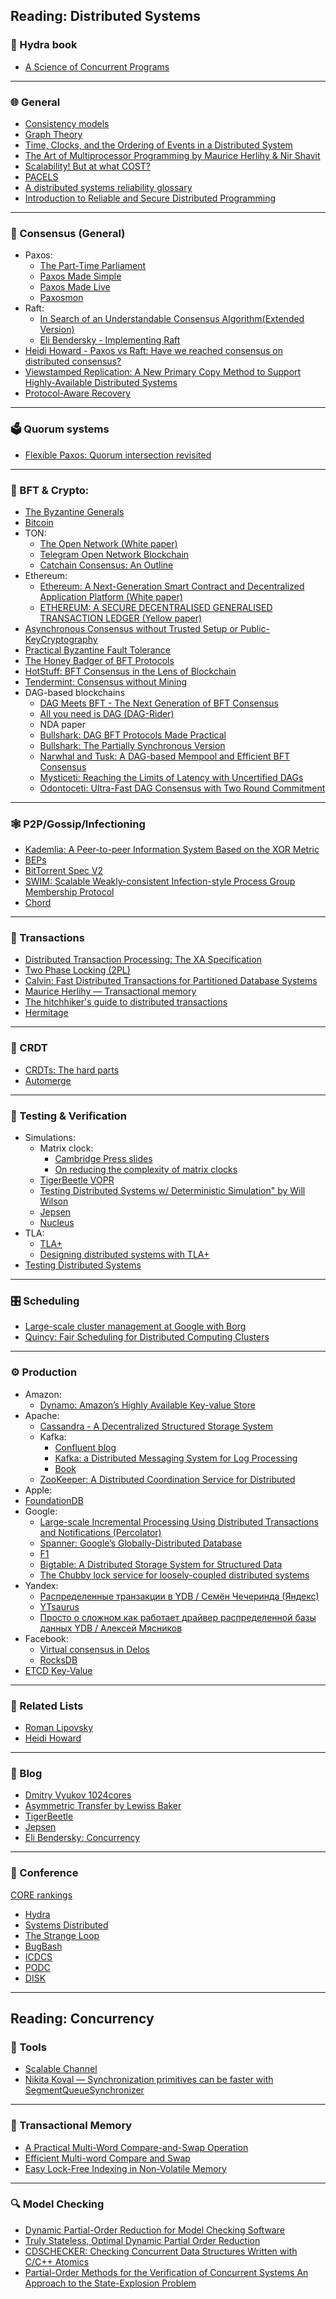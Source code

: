 ## Reading: Distributed Systems

### 🐲 Hydra book

- [A Science of Concurrent Programs](https://lamport.azurewebsites.net/tla/science.pdf)

---

### 🌐 General

- [Consistency models](https://jepsen.io/consistency)
- [Graph Theory](https://logic.pdmi.ras.ru/~dvk/graphs_dk.pdf)
- [Time, Clocks, and the Ordering of Events in a Distributed System](https://lamport.azurewebsites.net/pubs/time-clocks.pdf)
- [The Art of Multiprocessor Programming by Maurice Herlihy & Nir Shavit](https://github.com/amilajack/reading/blob/master/Computer_Science/The%20Art%20of%20Multiprocessor%20Programming.pdf)
- [Scalability! But at what COST?](https://www.usenix.org/system/files/conference/hotos15/hotos15-paper-mcsherry.pdf)
- [PACELS](https://uwaterloo.ca/distributed-algorithms-systems-lab/sites/default/files/uploads/files/proving_pacelc.pdf)
- [A distributed systems reliability glossary](https://antithesis.com/resources/reliability_glossary/)
- [Introduction to Reliable and Secure Distributed Programming](https://link.springer.com/book/10.1007/978-3-642-15260-3#overview)

---

### 🤝 Consensus (General)

- Paxos:
  - [The Part-Time Parliament](https://lamport.azurewebsites.net/pubs/lamport-paxos.pdf)
  - [Paxos Made Simple](https://lamport.azurewebsites.net/pubs/paxos-simple.pdf)
  - [Paxos Made Live](https://www.cs.utexas.edu/users/lorenzo/corsi/cs380d/papers/paper2-1.pdf)
  - [Paxosmon](https://vadosware.io/post/paxosmon-gotta-concensus-them-all/)
- Raft:
  - [In Search of an Understandable Consensus Algorithm(Extended Version)](https://raft.github.io/raft.pdf)
  - [Eli Bendersky - Implementing Raft](https://eli.thegreenplace.net/2020/implementing-raft-part-0-introduction/)
- [Heidi Howard - Paxos vs Raft: Have we reached consensus on distributed consensus?](https://youtu.be/0K6kt39wyH0?si=KyWtwr-w3g7vqG69)
- [Viewstamped Replication: A New Primary Copy Method to Support Highly-Available Distributed Systems](https://pmg.csail.mit.edu/papers/vr.pdf)
- [Protocol-Aware Recovery](https://www.usenix.org/system/files/conference/fast18/fast18-alagappan.pdf)

---

### 🗳️ Quorum systems

- [Flexible Paxos: Quorum intersection revisited](https://arxiv.org/abs/1608.06696)

---

### 💸 BFT & Crypto:

- [The Byzantine Generals](https://lamport.azurewebsites.net/pubs/the-byz-generals.pdf)
- [Bitcoin](https://bitcoin.org/bitcoin.pdf)
- TON:
  - [The Open Network (White paper)](https://docs.ton.org/ton.pdf)
  - [Telegram Open Network Blockchain](https://docs.ton.org/tblkch.pdf)
  - [Catchain Consensus: An Outline](https://docs.ton.org/catchain.pdf)
- Ethereum:
  - [Ethereum: A Next-Generation Smart Contract and Decentralized Application Platform (White paper)](https://ethereum.org/content/whitepaper/whitepaper-pdf/Ethereum_Whitepaper_-_Buterin_2014.pdf)
  - [ETHEREUM: A SECURE DECENTRALISED GENERALISED TRANSACTION LEDGER (Yellow paper)](https://ethereum.github.io/yellowpaper/paper.pdf)
- [Asynchronous Consensus without Trusted Setup or Public-KeyCryptography](https://eprint.iacr.org/2024/677.pdf)
- [Practical Byzantine Fault Tolerance](https://pmg.csail.mit.edu/papers/osdi99.pdf)
- [The Honey Badger of BFT Protocols](https://eprint.iacr.org/2016/199.pdf)
- [HotStuff: BFT Consensus in the Lens of Blockchain](https://arxiv.org/abs/1803.05069)
- [Tendermint: Consensus without Mining](https://tendermint.com/static/docs/tendermint.pdf)
- DAG-based blockchains
  - [DAG Meets BFT - The Next Generation of BFT Consensus](https://decentralizedthoughts.github.io/2022-06-28-DAG-meets-BFT/)
  - [All you need is DAG (DAG-Rider)](https://arxiv.org/abs/2102.08325)
  - NDA paper
  - [Bullshark: DAG BFT Protocols Made Practical](https://arxiv.org/abs/2201.05677)
  - [Bullshark: The Partially Synchronous Version](https://arxiv.org/abs/2209.05633)
  - [Narwhal and Tusk: A DAG-based Mempool and Efficient BFT Consensus](https://arxiv.org/abs/2105.11827)
  - [Mysticeti: Reaching the Limits of Latency with Uncertified DAGs](https://arxiv.org/abs/2310.14821)
  - [Odontoceti: Ultra-Fast DAG Consensus with Two Round Commitment](https://arxiv.org/abs/2510.01216)

---

### 🕸️ P2P/Gossip/Infectioning

- [Kademlia: A Peer-to-peer Information System Based on the XOR Metric](https://pdos.csail.mit.edu/~petar/papers/maymounkov-kademlia-lncs.pdf)
- [BEPs](https://www.bittorrent.org/beps/bep_0000.html)
- [BitTorrent Spec V2](https://www.bittorrent.org/beps/bep_0052.html)
- [SWIM: Scalable Weakly-consistent Infection-style Process Group Membership Protocol](https://www.cs.cornell.edu/projects/Quicksilver/public_pdfs/SWIM.pdf)
- [Chord](https://pdos.csail.mit.edu/papers/chord:sigcomm01/chord_sigcomm.pdf)

---

### 💯 Transactions

- [Distributed Transaction Processing: The XA Specification](https://pubs.opengroup.org/onlinepubs/009680699/toc.pdf)
- [Two Phase Locking (2PL)](https://www.microsoft.com/en-us/research/wp-content/uploads/2016/05/chapter3.pdf)
- [Calvin: Fast Distributed Transactions for Partitioned Database Systems](https://cs.yale.edu/homes/thomson/publications/calvin-sigmod12.pdf)
- [Maurice Herlihy — Transactional memory](https://youtu.be/EGlcl1rGj1E?si=gqhJJekdXqux0rwy)
- [The hitchhiker's guide to distributed transactions](https://youtu.be/sD5L5Utlq5g?si=GHlKolJ-ve8LH5rk)
- [Hermitage](https://github.com/ept/hermitage)

---

### 👥 CRDT

- [CRDTs: The hard parts](https://youtu.be/PMVBuMK_pJY?si=SJGG6rrkz_rRFLVV)
- [Automerge](https://github.com/automerge/automerge-classic)

---

### 🔬 Testing & Verification

- Simulations:
  - Matrix clock:
    - [Cambridge Press slides](https://www.cs.uic.edu/~ajayk/Chapter3.pdf)
    - [On reducing the complexity of matrix clocks](https://arxiv.org/abs/cs/0309042)
  - [TigerBeetle VOPR](https://tigerbeetle.com/blog/2023-07-11-we-put-a-distributed-database-in-the-browser)
  - [Testing Distributed Systems w/ Deterministic Simulation" by Will Wilson](https://youtu.be/4fFDFbi3toc?si=VT3fsqLI2XSOPfu6)
  - [Jepsen](https://jepsen.io/)
  - [Nucleus](https://dropbox.tech/infrastructure/-testing-our-new-sync-engine)
- TLA:
  - [TLA+](https://lamport.azurewebsites.net/tla/tla.html)
  - [Designing distributed systems with TLA+](https://youtu.be/2PIgZ6hd-6I?si=xXzjjl1-VrJvfU06)
- [Testing Distributed Systems](https://asatarin.github.io/testing-distributed-systems/)

---

### 🎛️ Scheduling

- [Large-scale cluster management at Google with Borg](https://static.googleusercontent.com/media/research.google.com/en//pubs/archive/43438.pdf)
- [Quincy: Fair Scheduling for Distributed Computing Clusters](https://www.sigops.org/s/conferences/sosp/2009/papers/isard-sosp09.pdf)

---

### ⚙️ Production

- Amazon:
  - [Dynamo: Amazon’s Highly Available Key-value Store](https://www.allthingsdistributed.com/files/amazon-dynamo-sosp2007.pdf)
- Apache:
  - [Cassandra - A Decentralized Structured Storage System](https://www.cs.cornell.edu/projects/ladis2009/papers/lakshman-ladis2009.pdf)
  - Kafka:
    - [Confluent blog](https://www.confluent.io/blog/)
    - [Kafka: a Distributed Messaging System for Log Processing](https://notes.stephenholiday.com/Kafka.pdf)
    - [Book](https://book.huihoo.com/pdf/confluent-kafka-definitive-guide-complete.pdf)
  - [ZooKeeper: A Distributed Coordination Service for Distributed](https://zookeeper.apache.org/doc/r3.2.2/zookeeperOver.pdf)
- Apple:
- [FoundationDB](https://www.foundationdb.org/files/fdb-paper.pdf)
- Google:
  - [Large-scale Incremental Processing Using Distributed Transactions and Notifications (Percolator)](https://storage.googleapis.com/gweb-research2023-media/pubtools/pdf/36726.pdf)
  - [Spanner: Google’s Globally-Distributed Database](https://research.google.com/archive/spanner-osdi2012.pdf)
  - [F1](https://static.googleusercontent.com/media/research.google.com/en//pubs/archive/41344.pdf)
  - [Bigtable: A Distributed Storage System for Structured Data](https://storage.googleapis.com/gweb-research2023-media/pubtools/pdf/68a74a85e1662fe02ff3967497f31fda7f32225c.pdf)
  - [The Chubby lock service for loosely-coupled distributed systems](https://research.google.com/archive/chubby-osdi06.pdf)
- Yandex:
  - [Распределенные транзакции в YDB / Семён Чечеринда (Яндекс)](https://youtu.be/8AR1u5OZIm8?si=PFz6sznlm2lLj_xc)
  - [YTsaurus](https://ytsaurus.tech/docs/en/)
  - [Просто о сложном как работает драйвер распределенной базы данных YDB / Алексей Мясников](https://youtu.be/bbdk2UGkWR8?si=63REowfjWR9gqqaP)
- Facebook:
  - [Virtual consensus in Delos](https://research.facebook.com/file/534538337798875/Virtual-Consensus-in-Delos.pdf)
  - [RocksDB](https://www.usenix.org/system/files/fast21-dong.pdf)
- [ETCD Key-Value](https://etcd.io/)

---

### 📜 Related Lists

- [Roman Lipovsky](https://gitlab.com/Lipovsky/awesome-distsys)
- [Heidi Howard](https://github.com/heidihoward/distributed-consensus-reading-list)

---

### 📰 Blog

- [Dmitry Vyukov 1024cores](https://www.1024cores.net/)
- [Asymmetric Transfer by Lewiss Baker](https://lewissbaker.github.io/)
- [TigerBeetle](https://tigerbeetle.com/blog)
- [Jepsen](https://jepsen.io/blog)
- [Eli Bendersky: Concurrency](https://eli.thegreenplace.net/tag/concurrency)

---

### 🌟 Conference

[CORE rankings](https://portal.core.edu.au/conf-ranks/)

- [Hydra](https://hydraconf.com/)
- [Systems Distributed](https://systemsdistributed.com/)
- [The Strange Loop](https://www.thestrangeloop.com/index.html)
- [BugBash](https://bugbash.antithesis.com/#about)
- [ICDCS](https://icdcs2025.icdcs.org)
- [PODC](https://www.podc.org)
- [DISK](https://www.disc-conference.org/wp/)

---

## Reading: Concurrency

### 🧰 Tools

- [Scalable Channel](https://arxiv.org/abs/2211.04986)
- [Nikita Koval — Synchronization primitives can be faster with SegmentQueueSynchronizer](https://youtu.be/2uxsNJ0TdIM?si=6V3TPxjHoXJlRXW6)

---

### 🧮 Transactional Memory

- [A Practical Multi-Word Compare-and-Swap Operation](https://www.cl.cam.ac.uk/research/srg/netos/papers/2002-casn.pdf)
- [Efficient Multi-word Compare and Swap](https://arxiv.org/abs/2008.02527)
- [Easy Lock-Free Indexing in Non-Volatile Memory](https://www2.cs.sfu.ca/~tzwang/pmwcas.pdf)

---

### 🔍 Model Checking

- [Dynamic Partial-Order Reduction for Model Checking Software](https://users.soe.ucsc.edu/~cormac/papers/popl05.pdf)
- [Truly Stateless, Optimal Dynamic Partial Order Reduction](https://plv.mpi-sws.org/genmc/popl2022-trust.pdf)
- [CDSCHECKER: Checking Concurrent Data Structures Written with C/C++ Atomics](http://demsky.eecs.uci.edu/publications/c11modelcheck.pdf)
- [Partial-Order Methods for the Verification of Concurrent Systems An Approach to the State-Explosion Problem](https://patricegodefroid.github.io/public_psfiles/thesis.pdf)
